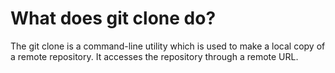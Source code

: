 # What does git clone do?

The git clone is a command-line utility which is used to make a local copy of a remote repository. It accesses the repository through a remote URL.
